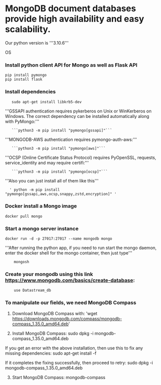 


# MongoDB document databases provide high availability and easy scalability.

Our python version is '''3.10.6'''

OS

### Install python client API for Mongo as well as Flask API
	pip install pymongo
	pip install flask

### Install dependencies
       sudo apt-get install libkrb5-dev
       
'''GSSAPI authentication requires pykerberos on Unix or WinKerberos on Windows. The correct dependency can be installed automatically along with PyMongo:'''
       
	   ```python3 -m pip install "pymongo[gssapi]"```
       
'''MONGODB-AWS authentication requires pymongo-auth-aws:'''
       
	   ```python3 -m pip install "pymongo[aws]"```
       
'''OCSP (Online Certificate Status Protocol) requires PyOpenSSL, requests, service_identity and may require certifi:'''       
       
	   ```python3 -m pip install "pymongo[ocsp]"```



'''Also you can just install all of them like this'''
       
	  ' python -m pip install "pymongo[gssapi,aws,ocsp,snappy,zstd,encryption]" '


### Docker install a Mongo image
	docker pull mongo

### Start a mongo server instance
	docker run -d -p 27017:27017 --name mongodb mongo


'''After running the python app, if you need to run start the mongo daemon, 
enter the docker shell for the mongo container, then just type'''

        mongosh

### Create your mongodb using this link  https://www.mongodb.com/basics/create-database:

        use Datastream_db
        
### To manipulate our fields, we need MongoDB Compass

1. Download MongoDB Compass with: 
'wget https://downloads.mongodb.com/compass/mongodb-compass_1.35.0_amd64.deb'


2. Install MongoDB Compass:
	sudo dpkg -i mongodb-compass_1.35.0_amd64.deb
	
If you get an error with the above installation, then use this to fix any missing dependencies:
	sudo apt-get install -f
	
If it completes the fixing successfully, then proceed to retry: 
	sudo dpkg -i mongodb-compass_1.35.0_amd64.deb


3. Start MongoDB Compass:
	mongodb-compass
